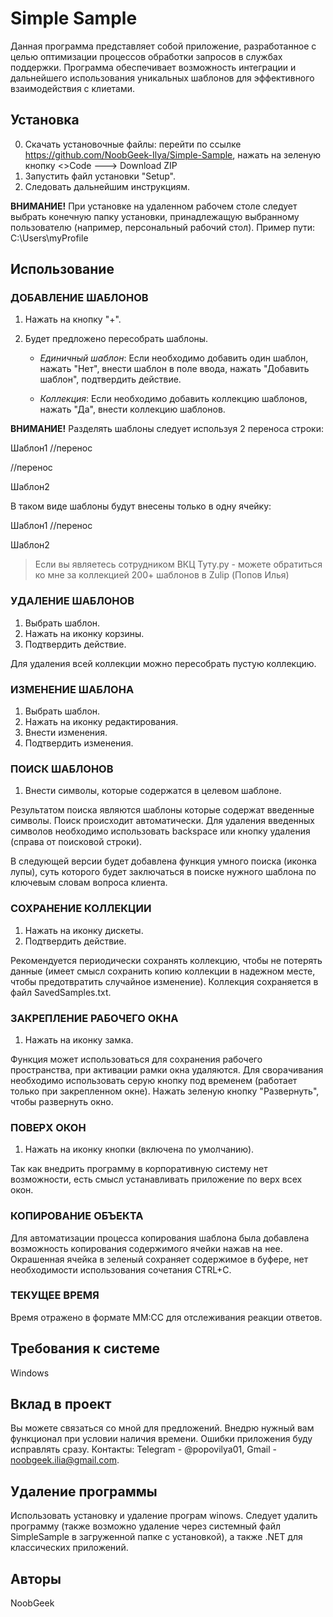 # Simple Sample

Данная программа представляет собой приложение, разработанное с целью оптимизации процессов обработки запросов в службах поддержки. Программа обеспечивает возможность интеграции и дальнейшего использования уникальных шаблонов для эффективного взаимодействия с клиетами.

## Установка

0. Скачать установочные файлы: перейти по ссылке https://github.com/NoobGeek-Ilya/Simple-Sample, нажать на зеленую кнопку <>Code ---> Download ZIP
1. Запустить файл установки "Setup".
2. Следовать дальнейшим инструкциям.

**ВНИМАНИЕ!** При установке на удаленном рабочем столе следует выбрать конечную папку установки, принадлежащую выбранному пользователю (например, персональный рабочий стол). Пример пути: C:\Users\myProfile

## Использование

### ДОБАВЛЕНИЕ ШАБЛОНОВ

1. Нажать на кнопку "+".
2. Будет предложено пересобрать шаблоны.

   - *Единичный шаблон*: Если необходимо добавить один шаблон, нажать "Нет", внести шаблон в поле ввода, нажать "Добавить шаблон", подтвердить действие.

   - *Коллекция*: Если необходимо добавить коллекцию шаблонов, нажать "Да", внести коллекцию шаблонов.

**ВНИМАНИЕ!** Разделять шаблоны следует используя 2 переноса строки:

Шаблон1 //перенос

//перенос

Шаблон2

В таком виде шаблоны будут внесены только в одну ячейку:

Шаблон1 //перенос

Шаблон2

>Если вы являетесь сотрудником ВКЦ Туту.ру - можете обратиться ко мне за коллекцией 200+ шаблонов в Zulip (Попов Илья)

### УДАЛЕНИЕ ШАБЛОНОВ

1. Выбрать шаблон.
2. Нажать на иконку корзины.
3. Подтвердить действие.

Для удаления всей коллекции можно пересобрать пустую коллекцию.

### ИЗМЕНЕНИЕ ШАБЛОНА

1. Выбрать шаблон.
2. Нажать на иконку редактирования.
3. Внести изменения.
4. Подтвердить изменения.

### ПОИСК ШАБЛОНОВ

1. Внести символы, которые содержатся в целевом шаблоне.

Результатом поиска являются шаблоны которые содержат введенные символы. Поиск происходит автоматически. Для удаления введенных символов необходимо использовать backspace или кнопку удаления (справа от поисковой строки).

В следующей версии будет добавлена функция умного поиска (иконка лупы), суть которого будет заключаться в поиске нужного шаблона по ключевым словам вопроса клиента.

### СОХРАНЕНИЕ КОЛЛЕКЦИИ

1. Нажать на иконку дискеты.
2. Подтвердить действие.

Рекомендуется периодически сохранять коллекцию, чтобы не потерять данные (имеет смысл сохранить копию коллекции в надежном месте, чтобы предотвратить случайное изменение). Коллекция сохраняется в файл SavedSamples.txt.

### ЗАКРЕПЛЕНИЕ РАБОЧЕГО ОКНА

1. Нажать на иконку замка.

Функция может использоваться для сохранения рабочего пространства, при активации рамки окна удаляются. Для сворачивания необходимо использовать серую кнопку под временем (работает только при закрепленном окне). Нажать зеленую кнопку "Развернуть", чтобы развернуть окно.

### ПОВЕРХ ОКОН

1. Нажать на иконку кнопки (включена по умолчанию).

Так как внедрить программу в корпоративную систему нет возможности, есть смысл устанавливать приложение по верх всех окон.

### КОПИРОВАНИЕ ОБЪЕКТА

Для автоматизации процесса копирования шаблона была добавлена возможность копирования содержимого ячейки нажав на нее. Окрашенная ячейка в зеленый сохраняет содержимое в буфере, нет необходимости использования сочетания CTRL+C.

### ТЕКУЩЕЕ ВРЕМЯ

Время отражено в формате ММ:СС для отслеживания реакции ответов.

## Требования к системе

Windows

## Вклад в проект

Вы можете связаться со мной для предложений. Внедрю нужный вам функционал при условии наличия времени. Ошибки приложения буду исправлять сразу. Контакты: Telegram - @popovilya01, Gmail - noobgeek.ilia@gmail.com.

## Удаление программы

Использовать установку и удаление програм winows. Следует удалить программу (также возможно удаление через системный файл SimpleSample в загруженной папке с установкой), а также .NET для классических приложений.

## Авторы

NoobGeek
